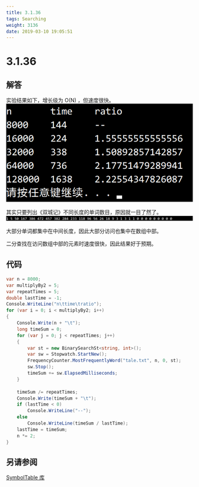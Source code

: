 ```yaml
---
title: 3.1.36
tags: Searching
weight: 3136
date: 2019-03-10 19:05:51
---
```


# 3.1.36


## 解答

实验结果如下，增长级为 O(N) ，但速度很快。
![](/resources/3-1-36/1.png)

其实只要列出《双城记》不同长度的单词数目，原因就一目了然了。
![](/resources/3-1-36/2.png)

大部分单词都集中在中间长度，因此大部分访问也集中在数组中部。

二分查找在访问数组中部的元素时速度很快，因此结果好于预期。

## 代码

```csharp
var n = 8000;
var multiplyBy2 = 5;
var repeatTimes = 5;
double lastTime = -1;
Console.WriteLine("n\ttime\tratio");
for (var i = 0; i < multiplyBy2; i++)
{
    Console.Write(n + "\t");
    long timeSum = 0;
    for (var j = 0; j < repeatTimes; j++)
    {
        var st = new BinarySearchSt<string, int>();
        var sw = Stopwatch.StartNew();
        FrequencyCounter.MostFrequentlyWord("tale.txt", n, 0, st);
        sw.Stop();
        timeSum += sw.ElapsedMilliseconds;
    }

    timeSum /= repeatTimes;
    Console.Write(timeSum + "\t");
    if (lastTime < 0)
        Console.WriteLine("--");
    else
        Console.WriteLine(timeSum / lastTime);
    lastTime = timeSum;
    n *= 2;
}
```

## 另请参阅

[SymbolTable 库](https://github.com/ikesnowy/Algorithms-4th-Edition-in-Csharp/tree/master/3%20Searching/3.1/SymbolTable)
